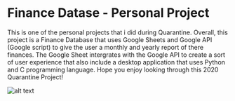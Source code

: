 # Finance Datase - Personal Project

This is one of the personal projects that i did during Quarantine. Overall, this project is a Finance Database that 
uses Google Sheets and Google API (Google script) to give the user a monthly and yearly report of there finances.
The Google Sheet intergrates with the Google API to create a sort of user experience that also include a desktop application that 
uses Python and C programming language. Hope you enjoy looking through this 2020 Quarantine Project!

![alt text](https://github.com/Antz-Lee/Github-Projects/blob/main/Finance%20Report%20Database/Screenshots/Main%20Page%20Capture.PNG) 